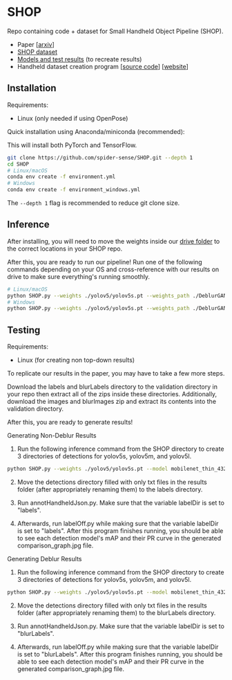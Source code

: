 # SHOP
Repo containing code + dataset for Small Handheld Object Pipeline (SHOP).

- Paper [[arxiv](https://arxiv.org/abs/2203.15228)]
- [SHOP dataset](https://github.com/spider-sense/SHOP/releases/tag/0.1.0)
- [Models and test results](https://drive.google.com/drive/u/0/folders/1DbA9OkVI6kw_TNvhMKQHpfm8U9v0gzC8) (to recreate results)
- Handheld dataset creation program [<a href="https://github.com/spider-sense/handheld-classification">source code</a>] 
[[website](https://spider-sense.github.io/handheld-classification/)]

## Installation
Requirements:
- Linux (only needed if using OpenPose)

Quick installation using Anaconda/miniconda (recommended):

This will install both PyTorch and TensorFlow.

```bash
git clone https://github.com/spider-sense/SHOP.git --depth 1
cd SHOP
# Linux/macOS
conda env create -f environment.yml
# Windows
conda env create -f environment_windows.yml
```

The `--depth 1` flag is recommended to reduce git clone size.

## Inference
After installing, you will need to move the weights inside our [drive folder](https://drive.google.com/drive/u/0/folders/1DbA9OkVI6kw_TNvhMKQHpfm8U9v0gzC8) to the correct locations in your SHOP repo.

After this, you are ready to run our pipeline! Run one of the following commands depending on your OS and cross-reference with our results on drive to make sure everything's running smoothly.

```bash
# Linux/macOS
python SHOP.py --weights ./yolov5/yolov5s.pt --weights_path ./DeblurGANv2/fpn_mobilenet.h5 --model mobilenet_thin_432x368 --det-model ./yolov5/crowdhuman_yolov5m.pt --pose-model pose_estimation/simdr_hrnet_w48_256x192.pth --upper-conf-thres 1.1 --handheld --save-txt --source ./tests/
# Windows
python SHOP.py --weights ./yolov5/yolov5s.pt --weights_path ./DeblurGANv2/fpn_mobilenet.h5 --model mobilenet_thin_432x368 --det-model ./yolov5/crowdhuman_yolov5m.pt --pose-model pose_estimation/simdr_hrnet_w48_256x192.pth --upper-conf-thres 1.1 --handheld --save-txt --source ./tests/ --poseNum -1
```

## Testing
Requirements:
- Linux (for creating non top-down results)

To replicate our results in the paper, you may have to take a few more steps.

Download the labels and blurLabels directory to the validation directory in your repo then extract all of the zips inside these directories. Additionally, download the images and blurImages zip and extract its contents into the validation directory.

After this, you are ready to generate results!

Generating Non-Deblur Results
1. Run the following inference command from the SHOP directory to create 3 directories of detections for yolov5s, yolov5m, and yolov5l.
```bash
python SHOP.py --weights ./yolov5/yolov5s.pt --model mobilenet_thin_432x368 --det-model ./yolov5/crowdhuman_yolov5m.pt --pose-model ../yolov5-pose/poseEstimation/simdr_hrnet_w48_256x192.pth --upper-conf-thres 0.7 --conf-thres 0.001 --weights_path DeblurGANv2/fpn_mobilenet.h5 --noDeblur --source ./validation/images/ --save-txt --handheld --nosave --noPose; python SHOP.py --weights ./yolov5/yolov5m.pt --model mobilenet_thin_432x368 --det-model ./yolov5/crowdhuman_yolov5m.pt --pose-model ../yolov5-pose/poseEstimation/simdr_hrnet_w48_256x192.pth --upper-conf-thres 0.7 --conf-thres 0.001 --weights_path DeblurGANv2/fpn_mobilenet.h5 --noDeblur --source ./validation/images/ --save-txt --handheld --nosave --noPose; python SHOP.py --weights ./yolov5/yolov5l.pt --model mobilenet_thin_432x368 --det-model ./yolov5/crowdhuman_yolov5m.pt --pose-model ../yolov5-pose/poseEstimation/simdr_hrnet_w48_256x192.pth --upper-conf-thres 0.7 --conf-thres 0.001 --weights_path DeblurGANv2/fpn_mobilenet.h5 --noDeblur --source ./validation/images/ --save-txt --handheld --noPose --nosave 
```

2. Move the detections directory filled with only txt files in the results folder (after appropriately renaming them) to the labels directory.

3. Run annotHandheldJson.py. Make sure that the variable labelDir is set to "labels".

4. Afterwards, run labelOff.py while making sure that the variable labelDir is set to "labels". After this program finishes running, you should be able to see each detection model's mAP and their PR curve in the generated comparison_graph.jpg file.

Generating Deblur Results
1. Run the following inference command from the SHOP directory to create 3 directories of detections for yolov5s, yolov5m, and yolov5l.
```bash
python SHOP.py --weights ./yolov5/yolov5s.pt --model mobilenet_thin_432x368 --det-model ./yolov5/crowdhuman_yolov5m.pt --pose-model ../yolov5-pose/poseEstimation/simdr_hrnet_w48_256x192.pth --upper-conf-thres 0.7 --conf-thres 0.001 --weights_path DeblurGANv2/fpn_mobilenet.h5 --source ./validation/blurImages/ --save-txt --handheld --nosave --noPose; python SHOP.py --weights ./yolov5/yolov5m.pt --model mobilenet_thin_432x368 --det-model ./yolov5/crowdhuman_yolov5m.pt --pose-model ../yolov5-pose/poseEstimation/simdr_hrnet_w48_256x192.pth --upper-conf-thres 0.7 --conf-thres 0.001 --weights_path DeblurGANv2/fpn_mobilenet.h5 --source ./validation/blurImages/ --save-txt --handheld --nosave --noPose; python SHOP.py --weights ./yolov5/yolov5l.pt --model mobilenet_thin_432x368 --det-model ./yolov5/crowdhuman_yolov5m.pt --pose-model ../yolov5-pose/poseEstimation/simdr_hrnet_w48_256x192.pth --upper-conf-thres 0.7 --conf-thres 0.001 --weights_path DeblurGANv2/fpn_mobilenet.h5 --source ./validation/blurImages/ --save-txt --handheld --noPose --nosave
```

2. Move the detections directory filled with only txt files in the results folder (after appropriately renaming them) to the blurLabels directory. 

3. Run annotHandheldJson.py. Make sure that the variable labelDir is set to "blurLabels".

4. Afterwards, run labelOff.py while making sure that the variable labelDir is set to "blurLabels". After this program finishes running, you should be able to see each detection model's mAP and their PR curve in the generated comparison_graph.jpg file.
